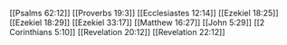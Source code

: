 [[Psalms 62:12]]
[[Proverbs 19:3]]
[[Ecclesiastes 12:14]]
[[Ezekiel 18:25]]
[[Ezekiel 18:29]]
[[Ezekiel 33:17]]
[[Matthew 16:27]]
[[John 5:29]]
[[2 Corinthians 5:10]]
[[Revelation 20:12]]
[[Revelation 22:12]]
